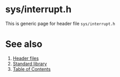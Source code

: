 # sys/interrupt.h
This is generic page for header file `sys/interrupt.h`
# See also
1. [Header files](../README.md)
2. [Standard library](../../README.md)
3. [Table of Contents](../../../README.md)
